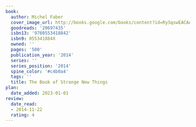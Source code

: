 ```yaml
---
book:
  author: Michel Faber
  cover_image_url: http://books.google.com/books/content?id=RySqswEACAAJ&printsec=frontcover&img=1&zoom=1&source=gbs_api
  goodreads: '20697435'
  isbn13: '9780553418842'
  isbn9: 055341884X
  owned: ''
  pages: '500'
  publication_year: '2014'
  series: ''
  series_position: '2014'
  spine_color: '#c4b0a4'
  tags: ''
  title: The Book of Strange New Things
plan:
  date_added: 2023-01-01
review:
  date_read:
  - 2014-11-22
  rating: 4
---
```

